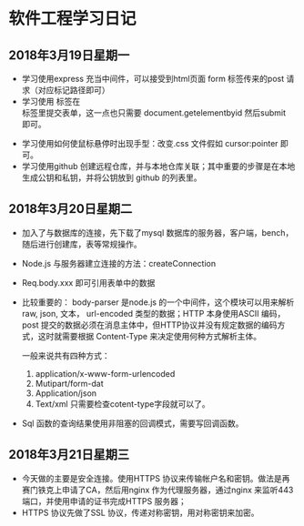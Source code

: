 软件工程学习日记
==
2018年3月19日星期一
--
*	学习使用express 充当中间件，可以接受到html页面 form 标签传来的post 请求（对应标记路径即可）
*	学习使用 <a> 标签在 <form> 标签里提交表单，这一点也只需要 document.getelementbyid 然后submit 即可。
*	学习使用如何使鼠标悬停时出现手型：改变.css 文件假如 cursor:pointer 即可。
*	学习使用github 创建远程仓库，并与本地仓库关联；其中重要的步骤是在本地生成公钥和私钥，并将公钥放到 github 的列表里。 
  
2018年3月20日星期二
--

*	加入了与数据库的连接，先下载了mysql 数据库的服务器，客户端，bench，随后进行创建库，表等常规操作。
*	Node.js 与服务器建立连接的方法：createConnection
*	Req.body.xxx 即可引用表单中的数据
*   比较重要的： body-parser 是node.js 的一个中间件，这个模块可以用来解析 raw, json, 文本， url-encoded 类型的数据；HTTP 本身使用ASCII 编码，post 提交的数据必须在消息主体中，但HTTP协议并没有规定数据的编码方式，这时就需要根据 Content-Type 来决定使用何种方式解析主体。

    一般来说共有四种方式： 

    1. application/x-www-form-urlencoded 
    2. Mutipart/form-dat 
    3. Application/json
    4. Text/xml
  只需要检查cotent-type字段就可以了。
  
*	Sql 函数的查询结果使用非阻塞的回调模式，需要写回调函数。

2018年3月21日星期三
--
* 今天做的主要是安全连接。使用HTTPS 协议来传输帐户名和密钥。做法是再赛门铁克上申请了CA，然后用nginx 作为代理服务器，通过nginx 来监听443 端口，并使用申请的证书完成HTTPS 服务器；
* HTTPS 协议先做了SSL 协议，传递对称密钥，用对称密钥来加密。
